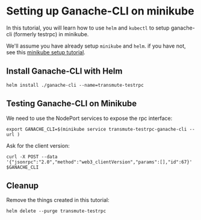 # Setting up Ganache-CLI on minikube

In this tutorial, you will learn how to use `helm` and `kubectl` to setup ganache-cli (formerly testrpc) in minikube.

We'll assume you have already setup `minikube` and `helm`. if you have not, see this [minikube setup tutorial](../README.md).


## Install Ganache-CLI with Helm

```
helm install ./ganache-cli --name=transmute-testrpc
```

## Testing Ganache-CLI on Minikube

We need to use the NodePort services to expose the rpc interface:

```
export GANACHE_CLI=$(minikube service transmute-testrpc-ganache-cli --url )
```

Ask for the client version:  

```
curl -X POST --data '{"jsonrpc":"2.0","method":"web3_clientVersion","params":[],"id":67}' $GANACHE_CLI
```

## Cleanup

Remove the things created in this tutorial:

```
helm delete --purge transmute-testrpc
```




